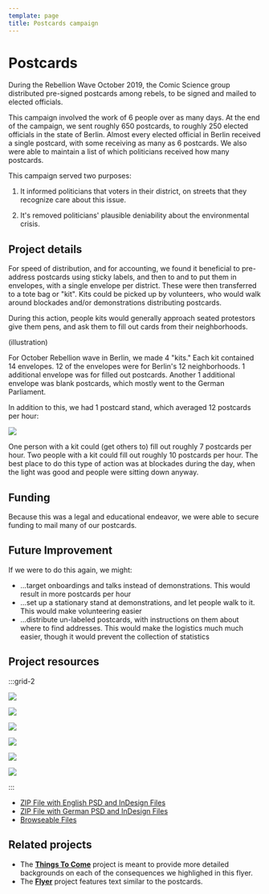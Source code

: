 ```yaml
---
template: page
title: Postcards campaign
---
```


# Postcards

During the Rebellion Wave October 2019, the Comic Science group distributed pre-signed postcards among rebels, to be signed and mailed to elected officials.

This campaign involved the work of 6 people over as many days. At the end of the campaign, we sent roughly 650 postcards, to roughly 250 elected officials in the state of Berlin. Almost every elected official in Berlin received a single postcard, with some receiving as many as 6 postcards. We also were able to maintain a list of which politicians received how many postcards.

This campaign served two purposes:

1. It informed politicians that voters in their district, on streets that they recognize care about this issue.

2. It's removed politicians' plausible deniability about the environmental crisis.

## Project details

For speed of distribution, and for accounting, we found it beneficial to pre-address postcards using sticky labels, and then to and to put them in envelopes, with a single envelope per district. These were then transferred to a tote bag or "kit". Kits could be picked up by volunteers, who would walk around blockades and/or demonstrations distributing postcards.

During this action, people kits would generally approach seated protestors give them pens, and ask them to fill out cards from their neighborhoods.

(illustration)

For October Rebellion wave in Berlin, we  made 4 "kits." Each kit contained 14 envelopes. 12 of the envelopes were for Berlin's 12 neighborhoods. 1 additional envelope was for filled out postcards. Another 1 additional envelope was blank postcards, which mostly went to the German Parliament.


In addition to this, we had 1 postcard stand, which averaged 12 postcards per hour:

![](https://resources.xrscience.earth/projects/postcards/photos/IMG_1237.jpg)

One person with a kit could (get others to) fill out roughly 7 postcards per hour. Two people with a kit could fill out roughly 10 postcards per hour. The best place to do this type of action was at blockades during the day, when the light was good and people were  sitting down anyway.

## Funding

Because this was a legal and educational endeavor, we were able to secure funding to mail many of our postcards.

## Future Improvement

If we were to do this again, we might:

* ...target onboardings and talks instead of demonstrations. This would result in more postcards per hour
* ...set up a stationary stand at demonstrations, and let people walk to it. This would make volunteering easier
* ...distribute un-labeled postcards, with instructions on them about where to find addresses. This would make the logistics much much easier, though it would prevent the collection of statistics

## Project resources

:::grid-2

![](https://resources.xrscience.earth/projects/postcards/jpg/en/motive-1.jpg)

![](https://resources.xrscience.earth/projects/postcards/jpg/en/back.jpg)

![](https://resources.xrscience.earth/projects/postcards/jpg/en/motive-2.jpg)

![](https://resources.xrscience.earth/projects/postcards/jpg/en/motive-3.jpg)

![](https://resources.xrscience.earth/projects/postcards/jpg/en/motive-4.jpg)

![](https://resources.xrscience.earth/projects/postcards/jpg/en/motive-5.jpg)

:::

* [ZIP File with English PSD and InDesign Files](https://resources.xrscience.earth/03_print/02_postcards/02_english.zip)
* [ZIP File with German PSD and InDesign Files](https://resources.xrscience.earth/03_print/02_postcards/01_german.zip)
* [Browseable Files](https://resources.xrscience.earth/03_print/02_postcards/)


## Related projects
 
* The **[Things To Come](/en/things-to-come.html)** project is meant to provide more detailed backgrounds on each of the consequences we highlighed in this flyer.
* The **[Flyer](/en/climate-crisis-flyer.html)** project features text similar to the postcards.
